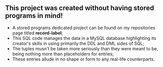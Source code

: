 ## This project was created without having stored programs in mind!

- A stored programs dedicated project can be found on my repositories page titled **record-label**;
- This SQL code manages the data in a MySQL database highlighting its creator's skills in using primarily the DDL and DML sides of SQL;
- The tuples musn't be taken more seriously than they were meant to be, being nothing more than placeholders for entries;
- These entries allude in no shape or form to any real-life counterparts.

